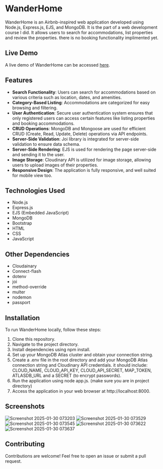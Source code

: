 # WanderHome
WanderHome is an Airbnb-inspired web application developed using Node.js, Express.js, EJS, and MongoDB. It is the part of a web development course I did. It allows users to search for accommodations, list properties and review the properties. there is no booking functionality implimented yet.
## Live Demo
A live demo of WanderHome can be accessed [here](https://wanderhome-qyoa.onrender.com/listings).
## Features
+ **Search Functionality**: Users can search for accommodations based on various criteria such as location, dates, and amenities.
+ **Category-Based Listing**: Accommodations are categorized for easy browsing and filtering.
+ **User Authentication**: Secure user authentication system ensures that only registered users can access certain features like listing properties and booking accommodations.
+ **CRUD Operations**: MongoDB and Mongoose are used for efficient CRUD (Create, Read, Update, Delete) operations via API endpoints.
+ **Server-Side Validation**: Joi library is integrated for server-side validation to ensure data schema.
+ **Server-Side Rendering**: EJS is used for rendering the page server-side and sending it to the user.
+ **Image Storage**: Cloudinary API is utilized for image storage, allowing users to upload images of their properties.
+ **Responsive Design**: The application is fully responsive, and well suited for mobile view too.
## Technologies Used
+ Node.js
+ Express.js
+ EJS (Embedded JavaScript)
+ MongoDB
+ Bootstrap
+ HTML
+ CSS
+ JavaScript
## Other Dependencies
+ Cloudainary
+ Connect-flash
+ dotenv
+ joi
+ method-override
+ multer
+ nodemon
+ passport
## Installation
To run WanderHome locally, follow these steps:

1. Clone this repository.
2. Navigate to the project directory.
3. Install dependencies using npm install.
4. Set up your MongoDB Atlas cluster and obtain your connection string.
5. Create a .env file in the root directory and add your MongoDB Atlas connection string and Cloudinary API credentials. it should include: CLOUD_NAME, CLOUD_API_KEY, CLOUD_API_SECRET, MAP_TOKEN, ATLASDB_URL and a SECRET (to encrypt passwords).
6. Run the application using node app.js. (make sure you are in project directory)
7. Access the application in your web browser at http://localhost:8000.
## Screenshots
![Screenshot 2025-01-30 073203](https://github.com/user-attachments/assets/66c8f3bf-666c-40bf-8143-312ca83d483c)
![Screenshot 2025-01-30 073529](https://github.com/user-attachments/assets/9b8a725b-0162-401f-be29-d93d06e837d6)
![Screenshot 2025-01-30 073545](https://github.com/user-attachments/assets/c51ee5cd-b8e8-4b88-ba38-faf06a1da66e)
![Screenshot 2025-01-30 073622](https://github.com/user-attachments/assets/57974ec3-3221-4e50-a3fd-787953f36398)
![Screenshot 2025-01-30 073637](https://github.com/user-attachments/assets/c3f890a8-93f6-4224-9b7f-fae358add2a5)
## Contributing
Contributions are welcome! Feel free to open an issue or submit a pull request.



